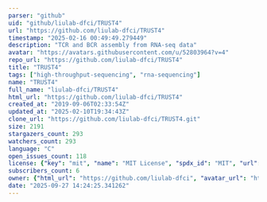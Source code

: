 ```yaml
---
parser: "github"
uid: "github/liulab-dfci/TRUST4"
url: "https://github.com/liulab-dfci/TRUST4"
timestamp: "2025-02-16 00:49:49.279449"
description: "TCR and BCR assembly from RNA-seq data"
avatar: "https://avatars.githubusercontent.com/u/52803964?v=4"
repo_url: "https://github.com/liulab-dfci/TRUST4"
title: "TRUST4"
tags: ["high-throughput-sequencing", "rna-sequencing"]
name: "TRUST4"
full_name: "liulab-dfci/TRUST4"
html_url: "https://github.com/liulab-dfci/TRUST4"
created_at: "2019-09-06T02:33:54Z"
updated_at: "2025-02-10T19:34:43Z"
clone_url: "https://github.com/liulab-dfci/TRUST4.git"
size: 2191
stargazers_count: 293
watchers_count: 293
language: "C"
open_issues_count: 118
license: {"key": "mit", "name": "MIT License", "spdx_id": "MIT", "url": "https://api.github.com/licenses/mit", "node_id": "MDc6TGljZW5zZTEz"}
subscribers_count: 6
owner: {"html_url": "https://github.com/liulab-dfci", "avatar_url": "https://avatars.githubusercontent.com/u/52803964?v=4", "login": "liulab-dfci", "type": "User"}
date: "2025-09-27 14:24:25.341262"
---
```

